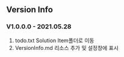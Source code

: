 ## Version Info

### V1.0.0.0 - 2021.05.28
1. todo.txt Solution Item폴더로 이동
2. VersionInfo.md 리소스 추가 및 설정창에 표시